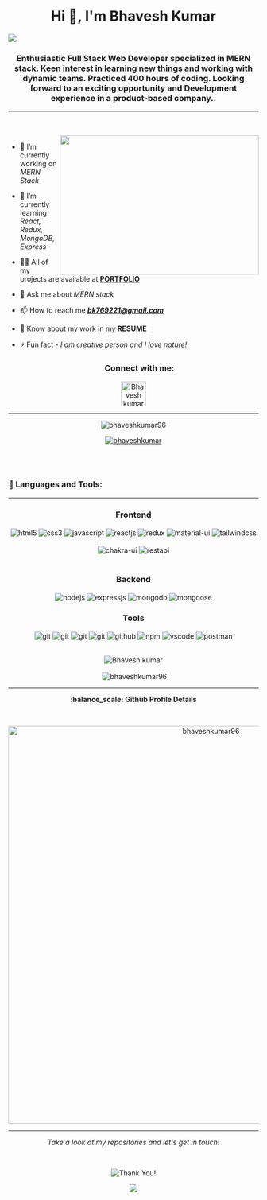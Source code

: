 <h1 align="center">Hi 👋, I'm Bhavesh Kumar</h1>
<img src="https://i.ibb.co/1Mkn1V8/Bhavesh-Kumar.png" />

<h3 align="center">Enthusiastic Full Stack Web Developer specialized in MERN stack. Keen
interest in learning new things and working with dynamic teams. Practiced
400 hours of coding. Looking forward to an exciting opportunity and
Development experience in a product-based company..</h3
  <img src="https://user-images.githubusercontent.com/73097560/115834477-dbab4500-a447-11eb-908a-139a6edaec5c.gif" align="center" alt="html5" />
  
  <hr/>
  <br>
  <br/>
  <img src="https://media4.giphy.com/media/qgQUggAC3Pfv687qPC/giphy.gif?cid=790b7611dd0b5a1d32815ba634cffe95cbb644750574e50d&rid=giphy.gif&ct=g" width="400" height="280" align="right" />

- 🔭 I’m currently working on *MERN Stack*

- 🌱 I’m currently learning *React, Redux, MongoDB, Express*

- 👨‍💻 All of my projects are available at <b><a href="https://bhaveshkumar96.github.io" target="_blank">PORTFOLIO</a></b>

- 💬 Ask me about *MERN stack*

- 📫 How to reach me <b>*bk769221@gmail.com*</b>

- 📄 Know about my work in my <b><a href="https://drive.google.com/file/d/1qtwMLZiIyi5jg9m4jee5n-_5HCxdjJyX/view?usp=share_link" target="_blank">RESUME</a></b>

- ⚡ Fun fact - *I am creative person and I love nature!*
  <h3 align="center">Connect with me:</h3>
<p align="center">
<a href="https://www.linkedin.com/in/bhavesh-kumar-184451200/" target="blank"><img align="center" src="https://i.ibb.co/fp7L20F/icons8-linkedin-48.png" alt="Bhavesh kumar" height="50" width="50" /></a>
</p>
   <hr>
  
 
  <div align="center">
<p align="center"> <img src="https://komarev.com/ghpvc/?username=bhaveshkumar96&label=Profile%20views&color=0e75b6&style=flat" alt="bhaveshkumar96" /> </p>

<p align="center"> <a href="https://github.com/ryo-ma/github-profile-trophy"><img src="https://github-profile-trophy.vercel.app/?username=bhaveshkumar96" alt="bhaveshkumar" /></a> </p>
  </div>
    <br />
     <br />
  <h3> 🚀 Languages and Tools:</h3>
<hr />
<div align="center">
 
 <div align="center"><h3 align="center">Frontend</h3>
<img src="https://img.shields.io/badge/html5-%23E34F26.svg?style=for-the-badge&logo=html5&logoColor=white" align="center" alt="html5">
<img src = "https://img.shields.io/badge/css3-%231572B6.svg?style=for-the-badge&logo=css3&logoColor=white" align="center" alt="css3">
<img src ="https://img.shields.io/badge/javascript-%23323330.svg?style=for-the-badge&logo=javascript&logoColor=%23F7DF1E" align="center" alt="javascript">
<img src="https://img.shields.io/badge/React-20232A?style=for-the-badge&logo=react&logoColor=61DAFB"  align="center" alt="reactjs" />
<img src="https://img.shields.io/badge/Redux-593D88?style=for-the-badge&logo=redux&logoColor=white"  align="center" alt="redux" />
<img src="https://img.shields.io/badge/Material%20UI-007FFF?style=for-the-badge&logo=mui&logoColor=white"  align="center" alt="material-ui"/>
<img src = "https://img.shields.io/badge/tailwind css-%2338B2AC.svg?style=for-the-badge&logo=tailwind-css&logoColor=white" align="center" alt="tailwindcss"/>
<br/>
<br/>
  <img src = "https://img.shields.io/badge/chakra ui-%234ED1C5.svg?style=for-the-badge&logo=chakraui&logoColor=white" align="center" alt="chakra-ui"/>
  <img src="https://img.shields.io/badge/rest api-%23000000.svg?style=for-the-badge&logo=flask&logoColor=white" align="center" alt="restapi"/>
  
</div>
 <br/>
  <div align="center"><h3 align="center">Backend</h3> 
<img src="https://img.shields.io/badge/Node.js-339933?style=for-the-badge&logo=nodedotjs&logoColor=white" align="center" alt="nodejs" />
<img src="https://img.shields.io/badge/Express.js-000000?style=for-the-badge&logo=express&logoColor=white" align="center" alt="expressjs"/>
<img src="https://img.shields.io/badge/MongoDB-4EA94B?style=for-the-badge&logo=mongodb&logoColor=white" align="center" alt="mongodb"/>
<img src="https://img.shields.io/badge/mongoose-%2300f.svg?style=for-the-badge&logo=fastify&logoColor=white" align="center" alt="mongoose"/>
 </div>
 
 <div align="center"><h3 align="center">Tools</h3> 
  <img src="https://img.shields.io/badge/heroku-%23430098.svg?style=for-the-badge&logo=heroku&logoColor=white" align="center" alt="git"/>
   <img src="https://img.shields.io/badge/netlify-%23000000.svg?style=for-the-badge&logo=netlify&logoColor=#00C7B7" align="center" alt="git"/>
   <img src="https://img.shields.io/badge/vercel-%23000000.svg?style=for-the-badge&logo=vercel&logoColor=whit" align="center" alt="git"/>
   <img src="https://img.shields.io/badge/Git-f44d27?style=for-the-badge&logo=git&logoColor=white"  align="center" alt="git"/>
   <img src="https://img.shields.io/badge/GitHub-100000?style=for-the-badge&logo=github&logoColor=white"  align="center" alt="github"/>
   <img src = "https://img.shields.io/badge/NPM-%23000000.svg?style=for-the-badge&logo=npm&logoColor=white" align="center" alt="npm">
   <img src="https://img.shields.io/badge/Visual%20Studio-5C2D91.svg?style=for-the-badge&logo=visual-studio&logoColor=white"  align="center" alt="vscode"/>
   <img src ="https://img.shields.io/badge/Postman-FF6C37?style=for-the-badge&logo=postman&logoColor=white" align="center" alt="postman">
     <br />
     <br />





<p><img align="center" src="https://github-readme-stats.vercel.app/api/top-langs?username=bhaveshkumar96&show_icons=true&locale=en&layout=compact" alt="Bhavesh kumar" /></p>

<p>&nbsp;<img align="center" src="https://github-readme-stats.vercel.app/api?username=bhaveshkumar96&show_icons=true&locale=en" alt="bhaveshkumar96" /></p>
   <hr>
   </p>
<!--  <p align="center"<a href="#"><img alt="Jay" src="https://activity-graph.herokuapp.com/graph?     username=jayprakashlohar&bg_color=0D1117&color=e05397&line=e05397&point=FFFFFF&hide_border=true&" /></a></p>  -->
<!--  [<img src='https://raw.githubusercontent.com/bhaveshkumar96/social-icons/9d939e1c5b7ea4a24ac39c3e4631970c0aa1b920/SVG/White/Github_white.svg' alt='github' height='40' width='60'>](https://github.com/bhaveshkumar96)  [<img src='https://raw.githubusercontent.com/bhaveshkumar96/social-icons/9d939e1c5b7ea4a24ac39c3e4631970c0aa1b920/SVG/White/LinkedIN_white.svg' alt='linkedin' height='40' width='60'>](https://www.linkedin.com/in/gaurav-singh-63196723a/)   -->



 
<div>
  <p align='center'><b> :balance_scale: Github Profile Details</b></p><br/>
<!--   [![Github activity graph](https://github-readme-activity-graph.cyclic.app/graph?username=bhaveshkumar96&theme=rogue)](https://github.com/ashutosh00710/github-readme-activity-graph) -->
  <p align="center"><img width="800px" src="https://github-profile-summary-cards.vercel.app/api/cards/profile-details?username=bhaveshkumar96" alt="bhaveshkumar96" align = "center"/></p>
</div>
    <hr>
   <p align="center">
    <i>Take a look at my repositories and let's get in touch!</i><br><br>
    <code>
<!-- <a target="_blank" rel="noopener noreferrer" href="https://github.com/Kushal997-das/Kushal997-das/blob/master/Profile%20generator/marquee.svg"><img align="center" height="70" alt="Thanks" width="100%" src="https://github.com/Kushal997-das/Kushal997-das/raw/master/Profile%20generator/marquee.svg" style="max-width: 100%;"></a> -->
</code>
   <img alt="Thank You!" title="Thank You" src="https://img.shields.io/badge/Thank-You-ff69b4.svg"/>
</p>
 <img  src="https://1.bp.blogspot.com/-j2jZQxVwN_Q/Xeo_qPiB7MI/AAAAAAAAJk0/3uzkpeUXCpYnRjwwBnDiyYlVlYXmkl4zgCLcBGAsYHQ/s1600/Thank-You-GIF%2B%25287%2529.gif" />
